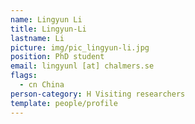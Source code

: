 ```yaml
---
name: Lingyun Li
title: Lingyun-Li
lastname: Li
picture: img/pic_lingyun-li.jpg
position: PhD student
email: lingyunl [at] chalmers.se
flags:
  - cn China
person-category: H Visiting researchers
template: people/profile
---
```

